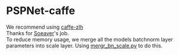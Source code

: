 # PSPNet-caffe
We recommend using [caffe-zlh](https://github.com/zhanglonghao1992/caffe-zlh)  
Thanks for [Soeaver](https://github.com/soeaver/caffe-model)'s job.  
To reduce memory usage, we merge all the models batchnorm layer parameters into scale layer. Using [mergr_bn_scale.py](PSPNet-caffe/tools/mergr_bn_scale.py) to do this.   
